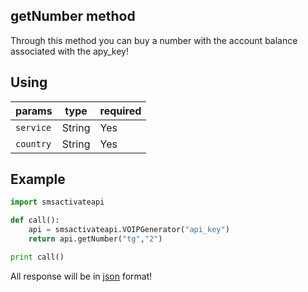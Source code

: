 getNumber method
-----------------

Through this method you can buy a number with the account balance associated with the apy_key!

## Using

| params | type    | required |
|-------|----------|----------|
| `service`  | String     | Yes     |
| `country`  | String     | Yes     |

## Example

```python
import smsactivateapi

def call():
    api = smsactivateapi.VOIPGenerator("api_key")
    return api.getNumber("tg","2")

print call()
```
All response will be in [json](https://www.json.org/json-it.html) format!
